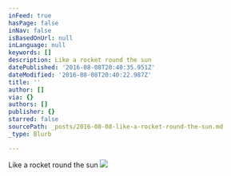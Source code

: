 ```yaml
---
inFeed: true
hasPage: false
inNav: false
isBasedOnUrl: null
inLanguage: null
keywords: []
description: Like a rocket round the sun
datePublished: '2016-08-08T20:40:35.951Z'
dateModified: '2016-08-08T20:40:22.987Z'
title: ''
author: []
via: {}
authors: []
publisher: {}
starred: false
sourcePath: _posts/2016-08-08-like-a-rocket-round-the-sun.md
_type: Blurb

---
```

Like a rocket round the sun
![](https://the-grid-user-content.s3-us-west-2.amazonaws.com/6b7dc386-9b91-45d1-98aa-228e0011564f.jpg)